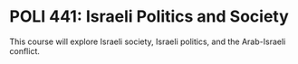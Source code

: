 # POLI 441: Israeli Politics and Society

This course will explore Israeli society, Israeli politics, and the Arab-Israeli conflict.